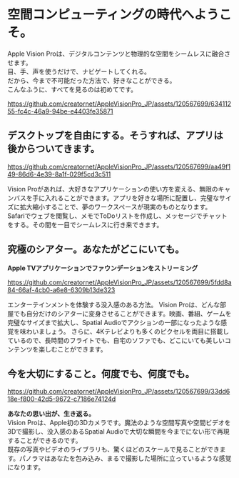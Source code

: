 # 空間コンピューティングの時代へようこそ。  
Apple Vision Proは、デジタルコンテンツと物理的な空間をシームレスに融合させます。  
目、手、声を使うだけで、ナビゲートしてくれる。  
だから、今まで不可能だった方法で、好きなことができる。  
こんなふうに、すべてを見るのは初めてです。  

https://github.com/creatornet/AppleVisionPro_JP/assets/120567699/63411255-fc4c-46a9-94be-e4403fe35871

## デスクトップを自由にする。そうすれば、アプリは後からついてきます。

https://github.com/creatornet/AppleVisionPro_JP/assets/120567699/aa49f149-86d6-4e39-8a1f-029f5cd3c511


Vision Proがあれば、大好きなアプリケーションの使い方を変える、無限のキャンバスを手に入れることができます。アプリを好きな場所に配置し、完璧なサイズに拡大縮小することで、夢のワークスペースが現実のものとなります。  
Safariでウェブを閲覧し、メモでToDoリストを作成し、メッセージでチャットをする。その間を一目でシームレスに行き来できます。

## 究極のシアター。あなたがどこにいても。

**Apple TVアプリケーションでファウンデーションをストリーミング**


https://github.com/creatornet/AppleVisionPro_JP/assets/120567699/5fdd8a84-66af-4cb0-a6e8-6309b13de323


エンターテインメントを体験する没入感のある方法。
Vision Proは、どんな部屋でも自分だけのシアターに変身させることができます。映画、番組、ゲームを完璧なサイズまで拡大し、Spatial Audioでアクションの一部になったような感覚を味わいましょう。
さらに、4Kテレビよりも多くのピクセルを両目に搭載しているので、長時間のフライトでも、自宅のソファでも、どこにいても美しいコンテンツを楽しむことができます。

## 今を大切にすること。何度でも、何度でも。

https://github.com/creatornet/AppleVisionPro_JP/assets/120567699/33dd618e-f800-42d5-9672-c7186e74124d

**あなたの思い出が、生き返る。**  
Vision Proは、Apple初の3Dカメラです。魔法のような空間写真や空間ビデオを3Dで撮影し、没入感のあるSpatial Audioで大切な瞬間を今までにない形で再現することができるのです。   
既存の写真やビデオのライブラリも、驚くほどのスケールで見ることができます。パノラマはあなたを包み込み、まるで撮影した場所に立っているような感覚になります。
